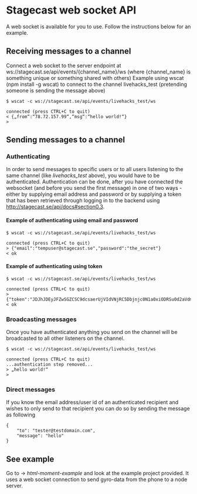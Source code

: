 # Stagecast web socket API
A web socket is available for you to use. Follow the instructions below for an example. 

## Receiving messages to a channel
Connect a web socket to the server endpoint at ws://stagecast.se/api/events/{channel_name}/ws (where {channel_name} is something unique or something shared with others)
Example using wscat (npm install -g wscat) to connect to the channel livehacks_test (pretending someone is sending the message above)

    $ wscat -c ws://stagecast.se/api/events/livehacks_test/ws 
    
    connected (press CTRL+C to quit)
    < {„from“:“78.72.157.99“,“msg“:“hello world!“}
    >

## Sending messages to a channel
### Authenticating

In order to send messages to specific users or to all users listening to the same channel (like _livehacks_test_ above), you would have to be authenticated. Authentication can be done, after you have connected the websocket (and before you send the first message) in one of two ways - either by supplying email address and password or by supplying a token that has been retrieved through logging in to the backend using http://stagecast.se/api/docs#section0.3. 

#### Example of authenticating using email and password

    $ wscat -c ws://stagecast.se/api/events/livehacks_test/ws 
    
    connected (press CTRL+C to quit)
    > {"email":"tempuser@stagecast.se","password":"the_secret"}
    < ok

#### Example of authenticating using token

    $ wscat -c ws://stagecast.se/api/events/livehacks_test/ws 
    
    connected (press CTRL+C to quit)
    > {"token":"JDJhJDEyJFZwSGZCSC9dcsaerUjVIdVNjRC5Dbjnjc0N1a0xiODRSu0d2aVdmQVV6nfr3MUgzM3ou"}
    < ok


### Broadcasting messages
Once you have authenticated anything you send on the channel will be broadcasted to all other listeners on the channel.  

    $ wscat -c ws://stagecast.se/api/events/livehacks_test/ws 
    
    connected (press CTRL+C to quit)
    ...authentication step removed...
    > „hello world!“
    >
    
### Direct messages
If you know the email address/user id of an authenticated recipient and wishes to only send to that recipient you can do
so by sending the message as following
```
{
	"to": "tester@testdomain.com",
	"message": "hello"
}
```
 
## See example
Go to -> *html-moment-example* and look at the example project provided. It uses a web socket connection to send gyro-data from the phone to a node server.
